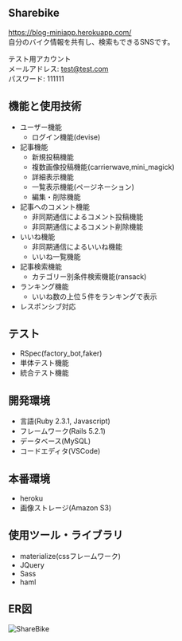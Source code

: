 ## Sharebike
https://blog-miniapp.herokuapp.com/  
自分のバイク情報を共有し、検索もできるSNSです。  

テスト用アカウント  
メールアドレス: test@test.com  
パスワード: 111111  

## 機能と使用技術
* ユーザー機能
  * ログイン機能(devise)
* 記事機能
  * 新規投稿機能
  * 複数画像投稿機能(carrierwave,mini_magick)
  * 詳細表示機能
  * 一覧表示機能(ページネーション)
  * 編集・削除機能
* 記事へのコメント機能
  * 非同期通信によるコメント投稿機能
  * 非同期通信によるコメント削除機能
* いいね機能
  * 非同期通信によるいいね機能
  * いいね一覧機能
* 記事検索機能
  * カテゴリー別条件検索機能(ransack)
* ランキング機能
  * いいね数の上位５件をランキングで表示
* レスポンシブ対応

## テスト
 * RSpec(factory_bot,faker)
  * 単体テスト機能
  * 統合テスト機能

## 開発環境
* 言語(Ruby 2.3.1, Javascript)
* フレームワーク(Rails 5.2.1)
* データベース(MySQL)
* コードエディタ(VSCode)

## 本番環境
* heroku
* 画像ストレージ(Amazon S3)

## 使用ツール・ライブラリ
* materialize(cssフレームワーク)
* JQuery
* Sass
* haml

## ER図
![ShareBike](https://user-images.githubusercontent.com/48410843/64476182-c926be00-d1c6-11e9-86b6-a2c9348b6da0.png)


<!-- # DB設計

## usersテーブル 

|Column|Type|Options|
|------|----|-------|
|nickname|string|null: false, unique:true|
|email|string|null:false, unique:true|
|password|string|null:false| 

### Association
- has_many :articles, dependent: :destroy
- has_many :comments, dependent: :destroy
- has_many :likes, dependent: :destroy


## articlesテーブル

|Column|Type|Options|
|------|----|-------|
|user_id|references|foreign_key: true|
|category_id|references|foreign_key: true|
|text|text|null:false|
|name|string|null:false, index: true|

### Association
- belongs_to :user
- belongs_to :category
- has_many :likes, dependent: :destroy
- has_many :images, dependent: :destroy
- has_many :comments, dependent: :destroy


## imagesテーブル
|Column|Type|Options|
|------|----|-------|
|article_id|references|null: false, foreign_key:true|
|images|string|null: false|

### Association
-  belongs_to :product


## categoriesテーブル
|Column|Type|Options|
|------|----|-------|
|name|string|null: false, unique:true|
|parent_id|integer||

### Association
- has_many :products,


## likesテーブル
|Column|Type|Options|
|------|----|-------|
|article_id|references|null: false, foreign_key:true|
|user_id|references|null: false, foreign_key:true|

### Association
-  belongs_to :article
-  belongs_to :user


## commentsテーブル
|Column|Type|Options|
|------|----|-------|
|user_id|references|null: false, foreign_key:true|
|article_id|references|null: false, foreign_key:true|
|comment|text|null: false|

### Association
-  belongs_to :article
-  belongs_to :user -->

